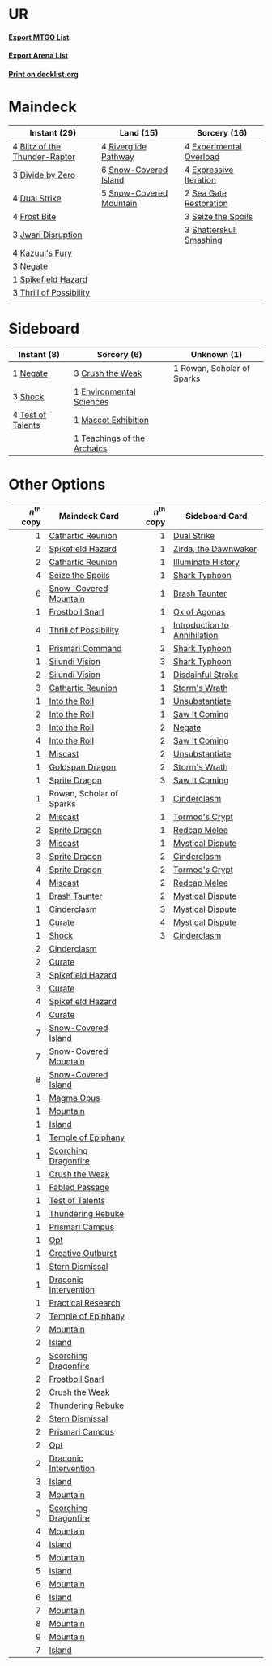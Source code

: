 # UR

#### [Export MTGO List](../collection/UR/UR.txt)
#### [Export Arena List](../collection/UR/UR_arena.txt)
#### [Print on decklist.org](http://decklist.org/?deckmain=4%09Blitz%20of%20the%20Thunder-Raptor%0A3%09Divide%20by%20Zero%0A4%09Dual%20Strike%0A4%09Experimental%20Overload%0A4%09Expressive%20Iteration%0A4%09Frost%20Bite%0A3%09Jwari%20Disruption%0A4%09Kazuul's%20Fury%0A3%09Negate%0A4%09Riverglide%20Pathway%0A2%09Sea%20Gate%20Restoration%0A3%09Seize%20the%20Spoils%0A3%09Shatterskull%20Smashing%0A6%09Snow-Covered%20Island%0A5%09Snow-Covered%20Mountain%0A1%09Spikefield%20Hazard%0A3%09Thrill%20of%20Possibility&deckside=3%09Crush%20the%20Weak%0A1%09Environmental%20Sciences%0A1%09Mascot%20Exhibition%0A1%09Negate%0A1%09Rowan,%20Scholar%20of%20Sparks%0A3%09Shock%0A1%09Teachings%20of%20the%20Archaics%0A4%09Test%20of%20Talents)
# Maindeck

|                                              Instant (29)                                              |                                            Land (15)                                             |                                           Sorcery (16)                                           |
|--------------------------------------------------------------------------------------------------------|--------------------------------------------------------------------------------------------------|--------------------------------------------------------------------------------------------------|
|4 [Blitz of the Thunder-Raptor](http://gatherer.wizards.com/Pages/Card/Details.aspx?multiverseid=479629)|4 [Riverglide Pathway](http://gatherer.wizards.com/Pages/Card/Details.aspx?multiverseid=491920)   |4 [Experimental Overload](http://gatherer.wizards.com/Pages/Card/Details.aspx?multiverseid=485541)|
|3 [Divide by Zero](http://gatherer.wizards.com/Pages/Card/Details.aspx?multiverseid=513518)             |6 [Snow-Covered Island](http://gatherer.wizards.com/Pages/Card/Details.aspx?multiverseid=121130)  |4 [Expressive Iteration](http://gatherer.wizards.com/Pages/Card/Details.aspx?multiverseid=513678) |
|4 [Dual Strike](http://gatherer.wizards.com/Pages/Card/Details.aspx?multiverseid=503744)                |5 [Snow-Covered Mountain](http://gatherer.wizards.com/Pages/Card/Details.aspx?multiverseid=121233)|2 [Sea Gate Restoration](http://gatherer.wizards.com/Pages/Card/Details.aspx?multiverseid=491706) |
|4 [Frost Bite](http://gatherer.wizards.com/Pages/Card/Details.aspx?multiverseid=503750)                 |                                                                                                  |3 [Seize the Spoils](http://gatherer.wizards.com/Pages/Card/Details.aspx?multiverseid=503761)     |
|3 [Jwari Disruption](http://gatherer.wizards.com/Pages/Card/Details.aspx?multiverseid=491693)           |                                                                                                  |3 [Shatterskull Smashing](http://gatherer.wizards.com/Pages/Card/Details.aspx?multiverseid=491802)|
|4 [Kazuul's Fury](http://gatherer.wizards.com/Pages/Card/Details.aspx?multiverseid=491786)              |                                                                                                  |                                                                                                  |
|3 [Negate](http://gatherer.wizards.com/Pages/Card/Details.aspx?multiverseid=423707)                     |                                                                                                  |                                                                                                  |
|1 [Spikefield Hazard](http://gatherer.wizards.com/Pages/Card/Details.aspx?multiverseid=491809)          |                                                                                                  |                                                                                                  |
|3 [Thrill of Possibility](http://gatherer.wizards.com/Pages/Card/Details.aspx?multiverseid=473108)      |                                                                                                  |                                                                                                  |


# Sideboard

|                                        Instant (8)                                         |                                             Sorcery (6)                                              |       Unknown (1)        |
|--------------------------------------------------------------------------------------------|------------------------------------------------------------------------------------------------------|--------------------------|
|1 [Negate](http://gatherer.wizards.com/Pages/Card/Details.aspx?multiverseid=423707)         |3 [Crush the Weak](http://gatherer.wizards.com/Pages/Card/Details.aspx?multiverseid=503740)           |1 Rowan, Scholar of Sparks|
|3 [Shock](http://gatherer.wizards.com/Pages/Card/Details.aspx?multiverseid=129732)          |1 [Environmental Sciences](http://gatherer.wizards.com/Pages/Card/Details.aspx?multiverseid=513477)   |                          |
|4 [Test of Talents](http://gatherer.wizards.com/Pages/Card/Details.aspx?multiverseid=513536)|1 [Mascot Exhibition](http://gatherer.wizards.com/Pages/Card/Details.aspx?multiverseid=513481)        |                          |
|                                                                                            |1 [Teachings of the Archaics](http://gatherer.wizards.com/Pages/Card/Details.aspx?multiverseid=513534)|                          |


# Other Options

|*n*<sup>th</sup> copy|                                         Maindeck Card                                          |*n*<sup>th</sup> copy|                                            Sideboard Card                                             |
|--------------------:|------------------------------------------------------------------------------------------------|--------------------:|-------------------------------------------------------------------------------------------------------|
|                    1|[Cathartic Reunion](http://gatherer.wizards.com/Pages/Card/Details.aspx?multiverseid=417682)    |                    1|[Dual Strike](http://gatherer.wizards.com/Pages/Card/Details.aspx?multiverseid=503744)                 |
|                    2|[Spikefield Hazard](http://gatherer.wizards.com/Pages/Card/Details.aspx?multiverseid=491809)    |                    1|[Zirda, the Dawnwaker](http://gatherer.wizards.com/Pages/Card/Details.aspx?multiverseid=479753)        |
|                    2|[Cathartic Reunion](http://gatherer.wizards.com/Pages/Card/Details.aspx?multiverseid=417682)    |                    1|[Illuminate History](http://gatherer.wizards.com/Pages/Card/Details.aspx?multiverseid=513585)          |
|                    4|[Seize the Spoils](http://gatherer.wizards.com/Pages/Card/Details.aspx?multiverseid=503761)     |                    1|[Shark Typhoon](http://gatherer.wizards.com/Pages/Card/Details.aspx?multiverseid=479587)               |
|                    6|[Snow-Covered Mountain](http://gatherer.wizards.com/Pages/Card/Details.aspx?multiverseid=121233)|                    1|[Brash Taunter](http://gatherer.wizards.com/Pages/Card/Details.aspx?multiverseid=485456)               |
|                    1|[Frostboil Snarl](http://gatherer.wizards.com/Pages/Card/Details.aspx?multiverseid=513757)      |                    1|[Ox of Agonas](http://gatherer.wizards.com/Pages/Card/Details.aspx?multiverseid=476398)                |
|                    4|[Thrill of Possibility](http://gatherer.wizards.com/Pages/Card/Details.aspx?multiverseid=473108)|                    1|[Introduction to Annihilation](http://gatherer.wizards.com/Pages/Card/Details.aspx?multiverseid=513479)|
|                    1|[Prismari Command](http://gatherer.wizards.com/Pages/Card/Details.aspx?multiverseid=513706)     |                    2|[Shark Typhoon](http://gatherer.wizards.com/Pages/Card/Details.aspx?multiverseid=479587)               |
|                    1|[Silundi Vision](http://gatherer.wizards.com/Pages/Card/Details.aspx?multiverseid=491711)       |                    3|[Shark Typhoon](http://gatherer.wizards.com/Pages/Card/Details.aspx?multiverseid=479587)               |
|                    2|[Silundi Vision](http://gatherer.wizards.com/Pages/Card/Details.aspx?multiverseid=491711)       |                    1|[Disdainful Stroke](http://gatherer.wizards.com/Pages/Card/Details.aspx?multiverseid=420705)           |
|                    3|[Cathartic Reunion](http://gatherer.wizards.com/Pages/Card/Details.aspx?multiverseid=417682)    |                    1|[Storm's Wrath](http://gatherer.wizards.com/Pages/Card/Details.aspx?multiverseid=476408)               |
|                    1|[Into the Roil](http://gatherer.wizards.com/Pages/Card/Details.aspx?multiverseid=389560)        |                    1|[Unsubstantiate](http://gatherer.wizards.com/Pages/Card/Details.aspx?multiverseid=414374)              |
|                    2|[Into the Roil](http://gatherer.wizards.com/Pages/Card/Details.aspx?multiverseid=389560)        |                    1|[Saw It Coming](http://gatherer.wizards.com/Pages/Card/Details.aspx?multiverseid=503684)               |
|                    3|[Into the Roil](http://gatherer.wizards.com/Pages/Card/Details.aspx?multiverseid=389560)        |                    2|[Negate](http://gatherer.wizards.com/Pages/Card/Details.aspx?multiverseid=423707)                      |
|                    4|[Into the Roil](http://gatherer.wizards.com/Pages/Card/Details.aspx?multiverseid=389560)        |                    2|[Saw It Coming](http://gatherer.wizards.com/Pages/Card/Details.aspx?multiverseid=503684)               |
|                    1|[Miscast](http://gatherer.wizards.com/Pages/Card/Details.aspx?multiverseid=485380)              |                    2|[Unsubstantiate](http://gatherer.wizards.com/Pages/Card/Details.aspx?multiverseid=414374)              |
|                    1|[Goldspan Dragon](http://gatherer.wizards.com/Pages/Card/Details.aspx?multiverseid=503751)      |                    2|[Storm's Wrath](http://gatherer.wizards.com/Pages/Card/Details.aspx?multiverseid=476408)               |
|                    1|[Sprite Dragon](http://gatherer.wizards.com/Pages/Card/Details.aspx?multiverseid=479731)        |                    3|[Saw It Coming](http://gatherer.wizards.com/Pages/Card/Details.aspx?multiverseid=503684)               |
|                    1|Rowan, Scholar of Sparks                                                                        |                    1|[Cinderclasm](http://gatherer.wizards.com/Pages/Card/Details.aspx?multiverseid=491776)                 |
|                    2|[Miscast](http://gatherer.wizards.com/Pages/Card/Details.aspx?multiverseid=485380)              |                    1|[Tormod's Crypt](http://gatherer.wizards.com/Pages/Card/Details.aspx?multiverseid=389723)              |
|                    2|[Sprite Dragon](http://gatherer.wizards.com/Pages/Card/Details.aspx?multiverseid=479731)        |                    1|[Redcap Melee](http://gatherer.wizards.com/Pages/Card/Details.aspx?multiverseid=473097)                |
|                    3|[Miscast](http://gatherer.wizards.com/Pages/Card/Details.aspx?multiverseid=485380)              |                    1|[Mystical Dispute](http://gatherer.wizards.com/Pages/Card/Details.aspx?multiverseid=473020)            |
|                    3|[Sprite Dragon](http://gatherer.wizards.com/Pages/Card/Details.aspx?multiverseid=479731)        |                    2|[Cinderclasm](http://gatherer.wizards.com/Pages/Card/Details.aspx?multiverseid=491776)                 |
|                    4|[Sprite Dragon](http://gatherer.wizards.com/Pages/Card/Details.aspx?multiverseid=479731)        |                    2|[Tormod's Crypt](http://gatherer.wizards.com/Pages/Card/Details.aspx?multiverseid=389723)              |
|                    4|[Miscast](http://gatherer.wizards.com/Pages/Card/Details.aspx?multiverseid=485380)              |                    2|[Redcap Melee](http://gatherer.wizards.com/Pages/Card/Details.aspx?multiverseid=473097)                |
|                    1|[Brash Taunter](http://gatherer.wizards.com/Pages/Card/Details.aspx?multiverseid=485456)        |                    2|[Mystical Dispute](http://gatherer.wizards.com/Pages/Card/Details.aspx?multiverseid=473020)            |
|                    1|[Cinderclasm](http://gatherer.wizards.com/Pages/Card/Details.aspx?multiverseid=491776)          |                    3|[Mystical Dispute](http://gatherer.wizards.com/Pages/Card/Details.aspx?multiverseid=473020)            |
|                    1|[Curate](http://gatherer.wizards.com/Pages/Card/Details.aspx?multiverseid=513517)               |                    4|[Mystical Dispute](http://gatherer.wizards.com/Pages/Card/Details.aspx?multiverseid=473020)            |
|                    1|[Shock](http://gatherer.wizards.com/Pages/Card/Details.aspx?multiverseid=129732)                |                    3|[Cinderclasm](http://gatherer.wizards.com/Pages/Card/Details.aspx?multiverseid=491776)                 |
|                    2|[Cinderclasm](http://gatherer.wizards.com/Pages/Card/Details.aspx?multiverseid=491776)          |                     |                                                                                                       |
|                    2|[Curate](http://gatherer.wizards.com/Pages/Card/Details.aspx?multiverseid=513517)               |                     |                                                                                                       |
|                    3|[Spikefield Hazard](http://gatherer.wizards.com/Pages/Card/Details.aspx?multiverseid=491809)    |                     |                                                                                                       |
|                    3|[Curate](http://gatherer.wizards.com/Pages/Card/Details.aspx?multiverseid=513517)               |                     |                                                                                                       |
|                    4|[Spikefield Hazard](http://gatherer.wizards.com/Pages/Card/Details.aspx?multiverseid=491809)    |                     |                                                                                                       |
|                    4|[Curate](http://gatherer.wizards.com/Pages/Card/Details.aspx?multiverseid=513517)               |                     |                                                                                                       |
|                    7|[Snow-Covered Island](http://gatherer.wizards.com/Pages/Card/Details.aspx?multiverseid=121130)  |                     |                                                                                                       |
|                    7|[Snow-Covered Mountain](http://gatherer.wizards.com/Pages/Card/Details.aspx?multiverseid=121233)|                     |                                                                                                       |
|                    8|[Snow-Covered Island](http://gatherer.wizards.com/Pages/Card/Details.aspx?multiverseid=121130)  |                     |                                                                                                       |
|                    1|[Magma Opus](http://gatherer.wizards.com/Pages/Card/Details.aspx?multiverseid=513695)           |                     |                                                                                                       |
|                    1|[Mountain](http://gatherer.wizards.com/Pages/Card/Details.aspx?multiverseid=439859)             |                     |                                                                                                       |
|                    1|[Island](http://gatherer.wizards.com/Pages/Card/Details.aspx?multiverseid=439857)               |                     |                                                                                                       |
|                    1|[Temple of Epiphany](http://gatherer.wizards.com/Pages/Card/Details.aspx?multiverseid=442808)   |                     |                                                                                                       |
|                    1|[Scorching Dragonfire](http://gatherer.wizards.com/Pages/Card/Details.aspx?multiverseid=473101) |                     |                                                                                                       |
|                    1|[Crush the Weak](http://gatherer.wizards.com/Pages/Card/Details.aspx?multiverseid=503740)       |                     |                                                                                                       |
|                    1|[Fabled Passage](http://gatherer.wizards.com/Pages/Card/Details.aspx?multiverseid=473206)       |                     |                                                                                                       |
|                    1|[Test of Talents](http://gatherer.wizards.com/Pages/Card/Details.aspx?multiverseid=513536)      |                     |                                                                                                       |
|                    1|[Thundering Rebuke](http://gatherer.wizards.com/Pages/Card/Details.aspx?multiverseid=491814)    |                     |                                                                                                       |
|                    1|[Prismari Campus](http://gatherer.wizards.com/Pages/Card/Details.aspx?multiverseid=513762)      |                     |                                                                                                       |
|                    1|[Opt](http://gatherer.wizards.com/Pages/Card/Details.aspx?multiverseid=442948)                  |                     |                                                                                                       |
|                    1|[Creative Outburst](http://gatherer.wizards.com/Pages/Card/Details.aspx?multiverseid=513663)    |                     |                                                                                                       |
|                    1|[Stern Dismissal](http://gatherer.wizards.com/Pages/Card/Details.aspx?multiverseid=476319)      |                     |                                                                                                       |
|                    1|[Draconic Intervention](http://gatherer.wizards.com/Pages/Card/Details.aspx?multiverseid=513573)|                     |                                                                                                       |
|                    1|[Practical Research](http://gatherer.wizards.com/Pages/Card/Details.aspx?multiverseid=513704)   |                     |                                                                                                       |
|                    2|[Temple of Epiphany](http://gatherer.wizards.com/Pages/Card/Details.aspx?multiverseid=442808)   |                     |                                                                                                       |
|                    2|[Mountain](http://gatherer.wizards.com/Pages/Card/Details.aspx?multiverseid=439859)             |                     |                                                                                                       |
|                    2|[Island](http://gatherer.wizards.com/Pages/Card/Details.aspx?multiverseid=439857)               |                     |                                                                                                       |
|                    2|[Scorching Dragonfire](http://gatherer.wizards.com/Pages/Card/Details.aspx?multiverseid=473101) |                     |                                                                                                       |
|                    2|[Frostboil Snarl](http://gatherer.wizards.com/Pages/Card/Details.aspx?multiverseid=513757)      |                     |                                                                                                       |
|                    2|[Crush the Weak](http://gatherer.wizards.com/Pages/Card/Details.aspx?multiverseid=503740)       |                     |                                                                                                       |
|                    2|[Thundering Rebuke](http://gatherer.wizards.com/Pages/Card/Details.aspx?multiverseid=491814)    |                     |                                                                                                       |
|                    2|[Stern Dismissal](http://gatherer.wizards.com/Pages/Card/Details.aspx?multiverseid=476319)      |                     |                                                                                                       |
|                    2|[Prismari Campus](http://gatherer.wizards.com/Pages/Card/Details.aspx?multiverseid=513762)      |                     |                                                                                                       |
|                    2|[Opt](http://gatherer.wizards.com/Pages/Card/Details.aspx?multiverseid=442948)                  |                     |                                                                                                       |
|                    2|[Draconic Intervention](http://gatherer.wizards.com/Pages/Card/Details.aspx?multiverseid=513573)|                     |                                                                                                       |
|                    3|[Island](http://gatherer.wizards.com/Pages/Card/Details.aspx?multiverseid=439857)               |                     |                                                                                                       |
|                    3|[Mountain](http://gatherer.wizards.com/Pages/Card/Details.aspx?multiverseid=439859)             |                     |                                                                                                       |
|                    3|[Scorching Dragonfire](http://gatherer.wizards.com/Pages/Card/Details.aspx?multiverseid=473101) |                     |                                                                                                       |
|                    4|[Mountain](http://gatherer.wizards.com/Pages/Card/Details.aspx?multiverseid=439859)             |                     |                                                                                                       |
|                    4|[Island](http://gatherer.wizards.com/Pages/Card/Details.aspx?multiverseid=439857)               |                     |                                                                                                       |
|                    5|[Mountain](http://gatherer.wizards.com/Pages/Card/Details.aspx?multiverseid=439859)             |                     |                                                                                                       |
|                    5|[Island](http://gatherer.wizards.com/Pages/Card/Details.aspx?multiverseid=439857)               |                     |                                                                                                       |
|                    6|[Mountain](http://gatherer.wizards.com/Pages/Card/Details.aspx?multiverseid=439859)             |                     |                                                                                                       |
|                    6|[Island](http://gatherer.wizards.com/Pages/Card/Details.aspx?multiverseid=439857)               |                     |                                                                                                       |
|                    7|[Mountain](http://gatherer.wizards.com/Pages/Card/Details.aspx?multiverseid=439859)             |                     |                                                                                                       |
|                    8|[Mountain](http://gatherer.wizards.com/Pages/Card/Details.aspx?multiverseid=439859)             |                     |                                                                                                       |
|                    9|[Mountain](http://gatherer.wizards.com/Pages/Card/Details.aspx?multiverseid=439859)             |                     |                                                                                                       |
|                    7|[Island](http://gatherer.wizards.com/Pages/Card/Details.aspx?multiverseid=439857)               |                     |                                                                                                       |

